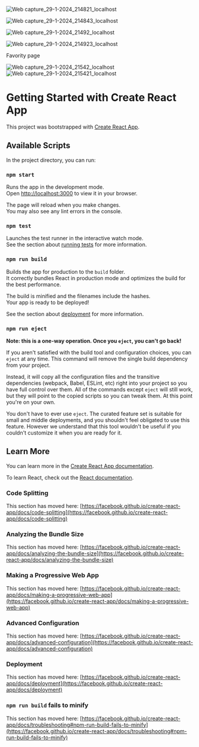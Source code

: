 ![Web capture_29-1-2024_214821_localhost](https://github.com/naol06/Addis-software-test_project/assets/118481867/f9ba9307-4590-4baa-89d2-243236490c85)

![Web capture_29-1-2024_214843_localhost](https://github.com/naol06/Addis-software-test_project/assets/118481867/1dd7e918-c367-4888-9561-4005490c99e3)

![Web capture_29-1-2024_21492_localhost](https://github.com/naol06/Addis-software-test_project/assets/118481867/9f9ff4d7-37ad-4976-b697-b53438fc147b)

![Web capture_29-1-2024_214923_localhost](https://github.com/naol06/Addis-software-test_project/assets/118481867/6d64eba1-8d92-4899-b9ec-05d562d7ff59)

Favority page


![Web capture_29-1-2024_21542_localhost](https://github.com/naol06/Addis-software-test_project/assets/118481867/082544ae-9c34-4dda-9054-64c2e3168ad2)
![Web capture_29-1-2024_215421_localhost](https://github.com/naol06/Addis-software-test_project/assets/118481867/8972a25c-5d7b-42ea-a44f-427875bf08bc)




# Getting Started with Create React App

This project was bootstrapped with [Create React App](https://github.com/facebook/create-react-app).

## Available Scripts

In the project directory, you can run:

### `npm start`

Runs the app in the development mode.\
Open [http://localhost:3000](http://localhost:3000) to view it in your browser.

The page will reload when you make changes.\
You may also see any lint errors in the console.

### `npm test`

Launches the test runner in the interactive watch mode.\
See the section about [running tests](https://facebook.github.io/create-react-app/docs/running-tests) for more information.

### `npm run build`

Builds the app for production to the `build` folder.\
It correctly bundles React in production mode and optimizes the build for the best performance.

The build is minified and the filenames include the hashes.\
Your app is ready to be deployed!

See the section about [deployment](https://facebook.github.io/create-react-app/docs/deployment) for more information.

### `npm run eject`

**Note: this is a one-way operation. Once you `eject`, you can't go back!**

If you aren't satisfied with the build tool and configuration choices, you can `eject` at any time. This command will remove the single build dependency from your project.

Instead, it will copy all the configuration files and the transitive dependencies (webpack, Babel, ESLint, etc) right into your project so you have full control over them. All of the commands except `eject` will still work, but they will point to the copied scripts so you can tweak them. At this point you're on your own.

You don't have to ever use `eject`. The curated feature set is suitable for small and middle deployments, and you shouldn't feel obligated to use this feature. However we understand that this tool wouldn't be useful if you couldn't customize it when you are ready for it.

## Learn More

You can learn more in the [Create React App documentation](https://facebook.github.io/create-react-app/docs/getting-started).

To learn React, check out the [React documentation](https://reactjs.org/).

### Code Splitting

This section has moved here: [https://facebook.github.io/create-react-app/docs/code-splitting](https://facebook.github.io/create-react-app/docs/code-splitting)

### Analyzing the Bundle Size

This section has moved here: [https://facebook.github.io/create-react-app/docs/analyzing-the-bundle-size](https://facebook.github.io/create-react-app/docs/analyzing-the-bundle-size)

### Making a Progressive Web App

This section has moved here: [https://facebook.github.io/create-react-app/docs/making-a-progressive-web-app](https://facebook.github.io/create-react-app/docs/making-a-progressive-web-app)

### Advanced Configuration

This section has moved here: [https://facebook.github.io/create-react-app/docs/advanced-configuration](https://facebook.github.io/create-react-app/docs/advanced-configuration)

### Deployment

This section has moved here: [https://facebook.github.io/create-react-app/docs/deployment](https://facebook.github.io/create-react-app/docs/deployment)

### `npm run build` fails to minify

This section has moved here: [https://facebook.github.io/create-react-app/docs/troubleshooting#npm-run-build-fails-to-minify](https://facebook.github.io/create-react-app/docs/troubleshooting#npm-run-build-fails-to-minify)
